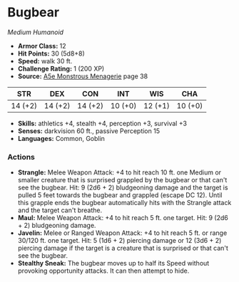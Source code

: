 # Bugbear

*Medium* *Humanoid*

- **Armor Class:** 12
- **Hit Points:** 30 (5d8+8)
- **Speed:** walk 30 ft.
- **Challenge Rating:** 1 (200 XP)
- **Source:** [A5e Monstrous Menagerie](https://enpublishingrpg.com/products/level-up-monstrous-menagerie-a5e) page 38

| STR | DEX | CON | INT | WIS | CHA |
| --- | --- | --- | --- | --- | --- |
| 14 (+2) | 14 (+2) | 14 (+2) | 10 (+0) | 12 (+1) | 10 (+0) |

- **Skills:** athletics +4, stealth +4, perception +3, survival +3
- **Senses:** darkvision 60 ft., passive Perception 15
- **Languages:** Common, Goblin

### Actions

- **Strangle:** Melee Weapon Attack: +4 to hit  reach 10 ft.  one Medium or smaller creature that is surprised  grappled by the bugbear  or that can't see the bugbear. Hit: 9 (2d6 + 2) bludgeoning damage  and the target is pulled 5 feet towards the bugbear and grappled (escape DC 12). Until this grapple ends  the bugbear automatically hits with the Strangle attack and the target can't breathe.
- **Maul:** Melee Weapon Attack: +4 to hit  reach 5 ft.  one target. Hit: 9 (2d6 + 2) bludgeoning damage.
- **Javelin:** Melee or Ranged Weapon Attack: +4 to hit  reach 5 ft. or range 30/120 ft.  one target. Hit: 5 (1d6 + 2) piercing damage  or 12 (3d6 + 2) piercing damage if the target is a creature that is surprised or that can't see the bugbear.
- **Stealthy Sneak:** The bugbear moves up to half its Speed without provoking opportunity attacks. It can then attempt to hide.


